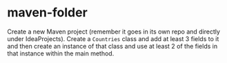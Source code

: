 # maven-folder

Create a new Maven project (remember it goes in its own repo and directly under IdeaProjects). Create a `Countries` class and add at least 3 fields to it and then create an instance of that class and use at least 2 of the fields in that instance within the main method.